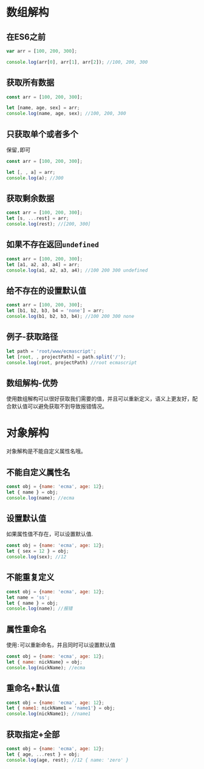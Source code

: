 # 数组解构

## 在ES6之前
```javascript
var arr = [100, 200, 300];

console.log(arr[0], arr[1], arr[2]); //100, 200, 300
```
## 获取所有数据
```javascript
const arr = [100, 200, 300];

let [name, age, sex] = arr;
console.log(name, age, sex); //100, 200, 300
```

## 只获取单个或者多个
保留`,`即可   
```javascript
const arr = [100, 200, 300];

let [, , a] = arr;
console.log(a); //300
```

## 获取剩余数据
```javascript
const arr = [100, 200, 300];
let [s, ...rest] = arr;
console.log(rest); //[200, 300]
```

## 如果不存在返回`undefined`
```javascript
const arr = [100, 200, 300];
let [a1, a2, a3, a4] = arr;
console.log(a1, a2, a3, a4); //100 200 300 undefined
```

## 给不存在的设置默认值
```javascript
const arr = [100, 200, 300];
let [b1, b2, b3, b4 = 'none'] = arr;
console.log(b1, b2, b3, b4); //100 200 300 none
```

## 例子-获取路径
```javascript
let path = 'root/www/ecmascript';
let [root, , projectPath] = path.split('/');
console.log(root, projectPath) //root ecmascript
```

## 数组解构-优势
使用数组解构可以很好获取我们需要的值，并且可以重新定义，语义上更友好，配合默认值可以避免获取不到导致报错情况。

# 对象解构
对象解构是不能自定义属性名哦。
## 不能自定义属性名   
```javascript
const obj = {name: 'ecma', age: 12};
let { name } = obj;
console.log(name); //ecma
```
## 设置默认值
如果属性值不存在，可以设置默认值.   
```javascript
const obj = {name: 'ecma', age: 12};
let { sex = 12 } = obj;
console.log(sex); //12
```

## 不能重复定义
```javascript
const obj = {name: 'ecma', age: 12};
let name = 'ss';
let { name } = obj;
console.log(name); //报错
```

## 属性重命名
使用`:`可以重新命名，并且同时可以设置默认值
```javascript
const obj = {name: 'ecma', age: 12};
let { name: nickName} = obj;
console.log(nickName); //ecma
```

## 重命名+默认值
```javascript
const obj = {name: 'ecma', age: 12};
let { name1: nickName1 = 'name1'} = obj;
console.log(nickName1); //name1
```

## 获取指定+全部
```javascript
const obj = {name: 'ecma', age: 12};
let { age, ...rest } = obj;
console.log(age, rest); //12 { name: 'zero' }
```